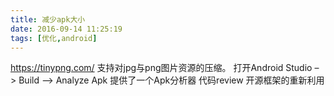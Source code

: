 ```yaml
---
title: 减少apk大小
date: 2016-09-14 11:25:19
tags: [优化,android] 
---
```


https://tinypng.com/ 支持对jpg与png图片资源的压缩。
打开Android Studio –> Build –> Analyze Apk 提供了一个Apk分析器
代码review
开源框架的重新利用